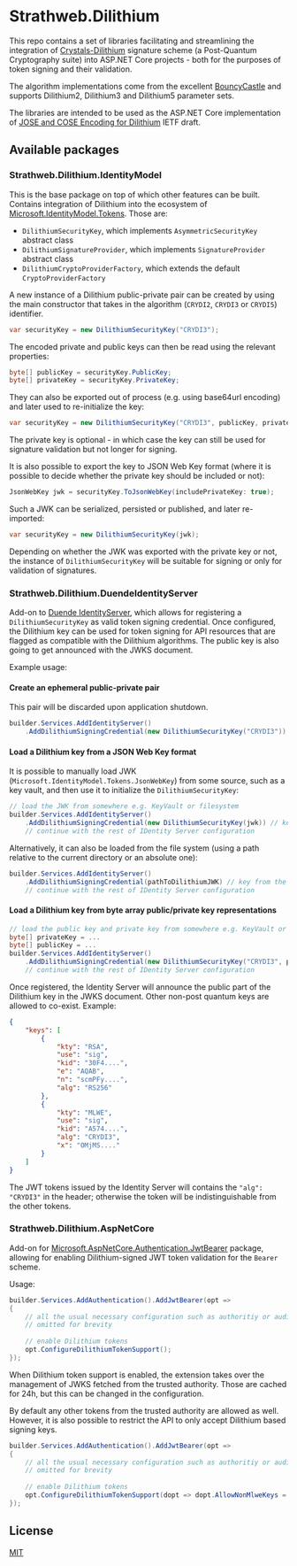 # Strathweb.Dilithium

This repo contains a set of libraries facilitating and streamlining the integration of [Crystals-Dilithium](https://pq-crystals.org/dilithium/) signature scheme (a Post-Quantum Cryptography suite) into ASP.NET Core projects - both for the purposes of token signing and their validation.

The algorithm implementations come from the excellent [BouncyCastle](https://www.bouncycastle.org/csharp/) and supports Dilithium2, Dilithium3 and Dilithium5 parameter sets.

The libraries are intended to be used as the ASP.NET Core implementation of [JOSE and COSE Encoding for Dilithium](https://datatracker.ietf.org/doc/html/draft-ietf-cose-dilithium-01) IETF draft.

## Available packages

### Strathweb.Dilithium.IdentityModel

This is the base package on top of which other features can be built. Contains integration of Dilithium into the ecosystem of [Microsoft.IdentityModel.Tokens](https://www.nuget.org/packages/Microsoft.IdentityModel.Tokens). Those are:

 - `DilithiumSecurityKey`, which implements `AsymmetricSecurityKey` abstract class
 - `DilithiumSignatureProvider`, which implements `SignatureProvider` abstract class
 - `DilithiumCryptoProviderFactory`, which extends the default `CryptoProviderFactory`

A new instance of a Dilithium public-private pair can be created by using the main constructor that takes in the algorithm (`CRYDI2`, `CRYDI3` or `CRYDI5`) identifier.

```csharp
var securityKey = new DilithiumSecurityKey("CRYDI3");
```

The encoded private and public keys can then be read using the relevant properties:

```csharp
byte[] publicKey = securityKey.PublicKey;
byte[] privateKey = securityKey.PrivateKey;
```

They can also be exported out of process (e.g. using base64url encoding) and later used to re-initialize the key:

```csharp
var securityKey = new DilithiumSecurityKey("CRYDI3", publicKey, privateKey);
```

The private key is optional - in which case the key can still be used for signature validation but not longer for signing. 

It is also possible to export the key to JSON Web Key format (where it is possible to decide whether the private key should be included or not):

```csharp
JsonWebKey jwk = securityKey.ToJsonWebKey(includePrivateKey: true);
```

Such a JWK can be serialized, persisted or published, and later re-imported:

```csharp
var securityKey = new DilithiumSecurityKey(jwk);
```

Depending on whether the JWK was exported with the private key or not, the instance of `DilithiumSecurityKey` will be suitable for signing or only for validation of signatures.

### Strathweb.Dilithium.DuendeIdentityServer

Add-on to [Duende IdentityServer](https://duendesoftware.com/products/identityserver), which allows for registering a `DilithiumSecurityKey` as valid token signing credential. Once configured, the Dilithium key can be used for token signing for API resources that are flagged as compatible with the Dilithium algorithms. The public key is also going to get announced with the JWKS document.

Example usage:

#### Create an ephemeral public-private pair

This pair will be discarded upon application shutdown.

```csharp
builder.Services.AddIdentityServer()
    .AddDilithiumSigningCredential(new DilithiumSecurityKey("CRYDI3")) // new key per startup
```

#### Load a Dilithium key from a JSON Web Key format

It is possible to manually load JWK (`Microsoft.IdentityModel.Tokens.JsonWebKey`) from some source, such as a key vault, and then use it to initialize the `DilithiumSecurityKey`:

```csharp
// load the JWK from somewhere e.g. KeyVault or filesystem
builder.Services.AddIdentityServer()
    .AddDilithiumSigningCredential(new DilithiumSecurityKey(jwk)) // key from the JWK
    // continue with the rest of IDentity Server configuration
```

Alternatively, it can also be loaded from the file system (using a path relative to the current directory or an absolute one):

```csharp
builder.Services.AddIdentityServer()
    .AddDilithiumSigningCredential(pathToDilithiumJWK) // key from the JWK on the filesystem
    // continue with the rest of IDentity Server configuration
```

#### Load a Dilithium key from byte array public/private key representations

```csharp
// load the public key and private key from somewhere e.g. KeyVault or filesystem
byte[] privateKey = ...
byte[] publicKey = ...
builder.Services.AddIdentityServer()
    .AddDilithiumSigningCredential(new DilithiumSecurityKey("CRYDI3", publicKey, privateKey)) // key from the JWK
    // continue with the rest of IDentity Server configuration
```

Once registered, the Identity Server will announce the public part of the Dilithium key in the JWKS document. Other non-post quantum keys are allowed to co-exist. Example:

```json
{
    "keys": [
        {
            "kty": "RSA",
            "use": "sig",
            "kid": "30F4....",
            "e": "AQAB",
            "n": "scmPFy....",
            "alg": "RS256"
        },
        {
            "kty": "MLWE",
            "use": "sig",
            "kid": "A574....",
            "alg": "CRYDI3",
            "x": "OMjMS...."
        }
    ]
}
```

The JWT tokens issued by the Identity Server will contains the `"alg": "CRYDI3"` in the header; otherwise the token will be indistinguishable from the other tokens.

### Strathweb.Dilithium.AspNetCore

Add-on for [Microsoft.AspNetCore.Authentication.JwtBearer](https://www.nuget.org/packages/Microsoft.AspNetCore.Authentication.JwtBearer) package, allowing for enabling Dilithium-signed JWT token validation for the `Bearer` scheme.

Usage:

```csharp
builder.Services.AddAuthentication().AddJwtBearer(opt =>
{
    // all the usual necessary configuration such as authoritiy or audience
    // omitted for brevity
    
    // enable Dilithium tokens
    opt.ConfigureDilithiumTokenSupport();
});
```

When Dilithium token support is enabled, the extension takes over the management of JWKS fetched from the trusted authority. Those are cached for 24h, but this can be changed in the configuration.

By default any other tokens from the trusted authority are allowed as well. However, it is also possible to restrict the API to only accept Dilithium based signing keys.

```csharp
builder.Services.AddAuthentication().AddJwtBearer(opt =>
{
    // all the usual necessary configuration such as authoritiy or audience
    // omitted for brevity
    
    // enable Dilithium tokens
    opt.ConfigureDilithiumTokenSupport(dopt => dopt.AllowNonMlweKeys = false;);
});
```

## License
[MIT](https://github.com/filipw/Strathweb.Dilithium/blob/main/LICENSE)
